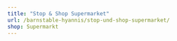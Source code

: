 ```yaml
---
title: "Stop & Shop Supermarket"
url: /barnstable-hyannis/stop-und-shop-supermarket/
shop: Supermarkt
---
```

